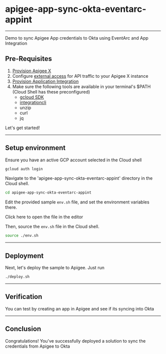 # apigee-app-sync-okta-eventarc-appint

---

Demo to sync Apigee App credentials to Okta using EventArc and App Integration

## Pre-Requisites

1. [Provision Apigee X](https://cloud.google.com/apigee/docs/api-platform/get-started/provisioning-intro)
2. Configure [external access](https://cloud.google.com/apigee/docs/api-platform/get-started/configure-routing#external-access) for API traffic to your Apigee X instance
3. [Provision Application Integration](https://cloud.google.com/application-integration/docs/setup-application-integration)
4. Make sure the following tools are available in your terminal's $PATH (Cloud Shell has these preconfigured)
    - [gcloud SDK](https://cloud.google.com/sdk/docs/install)
    - [integrationcli](https://github.com/GoogleCloudPlatform/application-integration-management-toolkit)
    - unzip
    - curl
    - jq

Let's get started!

---

## Setup environment

Ensure you have an active GCP account selected in the Cloud shell

```sh
gcloud auth login
```

Navigate to the 'apigee-app-sync-okta-eventarc-appint' directory in the Cloud shell.

```sh
cd apigee-app-sync-okta-eventarc-appint
```

Edit the provided sample `env.sh` file, and set the environment variables there.

Click <walkthrough-editor-open-file filePath="apigee-app-sync-okta-eventarc-appint/env.sh">here</walkthrough-editor-open-file> to open the file in the editor

Then, source the `env.sh` file in the Cloud shell.

```sh
source ./env.sh
```

---

## Deployment

Next, let's deploy the sample to Apigee. Just run

```bash
./deploy.sh
```
---

## Verification

You can test by creating an app in Apigee and see if its syncing into Okta

---

## Conclusion

<walkthrough-conclusion-trophy></walkthrough-conclusion-trophy>

Congratulations! You've successfully deployed a solution to sync the credentials from Apigee to Okta

<walkthrough-inline-feedback></walkthrough-inline-feedback>
